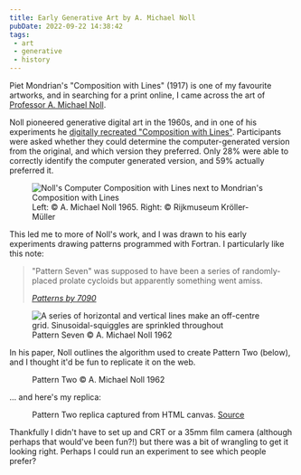 ```yaml
---
title: Early Generative Art by A. Michael Noll
pubDate: 2022-09-22 14:38:42
tags:
 - art
 - generative
 - history
---
```


Piet Mondrian's "Composition with Lines" (1917) is one of my favourite artworks, and in searching for a print online, I came across the art of [Professor A. Michael Noll](http://noll.uscannenberg.org/).

Noll pioneered generative digital art in the 1960s, and in one of his experiments he [digitally recreated "Composition with Lines"](http://noll.uscannenberg.org/Art%20Papers/Mondrian.pdf). Participants were asked whether they could determine the computer-generated version from the original, and which version they preferred. Only 28% were able to correctly identify the computer generated version, and 59% actually preferred it.

<figure><img src="/composition-with-lines.jpg" alt="Noll's Computer Composition with Lines next to Mondrian's Composition with Lines"><figcaption>Left: © A. Michael Noll 1965. Right: © Rijkmuseum Kröller-Müller</figcaption></figure>

This led me to more of Noll's work, and I was drawn to his early experiments drawing patterns programmed with Fortran. I particularly like this note:

<blockquote><p>"Pattern Seven" was supposed to have been a series of randomly-placed prolate cycloids but apparently something went amiss.</p><cite><a href="http://noll.uscannenberg.org/Art%20Papers/BTL%201962%20Memo.pdf">Patterns by 7090</a></cite></blockquote>

<figure><img src="/noll-pattern-seven.jpg" alt="A series of horizontal and vertical lines make an off-centre grid. Sinusoidal-squiggles are sprinkled throughout"><figcaption>Pattern Seven © A. Michael Noll 1962</figcaption></figure>

In his paper, Noll outlines the algorithm used to create Pattern Two (below), and I thought it'd be fun to replicate it on the web.

<figure><img src="/noll-pattern-two.jpg" alt=""><figcaption>Pattern Two © A. Michael Noll 1962</figcaption></figure>

… and here's my replica:

<figure><img src="/domchristie-pattern-two.jpg" alt=""><figcaption>Pattern Two replica captured from HTML canvas. <a href="/patterns.html">Source</a></figcaption></figure>

Thankfully I didn't have to set up and CRT or a 35mm film camera (although perhaps that would've been fun?!) but there was a bit of wrangling to get it looking right. Perhaps I could run an experiment to see which people prefer?
